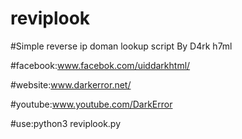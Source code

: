 # reviplook
#Simple reverse ip doman lookup script By D4rk h7ml


#facebook:www.facebok.com/uiddarkhtml/

#website:www.darkerror.net/

#youtube:www.youtube.com/DarkError

#use:python3 reviplook.py
